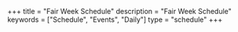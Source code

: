 +++
title = "Fair Week Schedule"
description = "Fair Week Schedule"
keywords = ["Schedule", "Events", "Daily"]
type = "schedule"
+++
